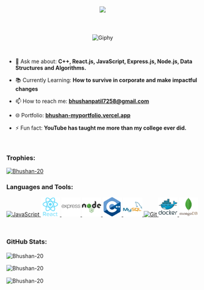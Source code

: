 <h1 align="center">
  <a href="https://git.io/typing-svg">
    <img src="https://readme-typing-svg.herokuapp.com/?lines=Hello,+There!+👋;This+is+Bhushan...;Nice+to+meet+you!&center=true&size=30">
  </a>
</h1>
<br>
<p align="center">
 <img src="https://github.com/Bhushan-20/Bhushan-20/blob/main/github_banner.png" alt="Giphy" width="700px" height="300px" >
</p>

<br>

- 💬 Ask me about: **C++, React.js, JavaScript, Express.js, Node.js, Data Structures and Algorithms.**

- 📚 Currently Learning: **How to survive in corporate and make impactful changes**

- 📫 How to reach me: **bhushanpatil7258@gmail.com**

- 🌐 Portfolio: **[bhushan-myportfolio.vercel.app](https://bhushan-myportfolio.vercel.app/)**

- ⚡ Fun fact: **YouTube has taught me more than my college ever did.**

<br>
<h3 align="left">Trophies:</h3>
<p align="left"> <a href="https://github.com/ryo-ma/github-profile-trophy" ><img src="https://github-profile-trophy.vercel.app/?username=Bhushan-20&row=1&column=3&margin-w=15&margin-h=15" alt="Bhushan-20" /></a> </p>

<h3 align="left">Languages and Tools:</h3>
<p align="left"> 
  <a href="https://www.javascript.com/" target="_blank" rel="noreferrer"> 
    <img src="https://upload.wikimedia.org/wikipedia/commons/thumb/9/99/Unofficial_JavaScript_logo_2.svg/768px-Unofficial_JavaScript_logo_2.svg.png?20141107110902" alt="JavaScript" width="50" height="50"/> 
  </a> 
  <a href="https://react.dev/" target="_blank" rel="noreferrer"> 
    <img src="https://raw.githubusercontent.com/devicons/devicon/master/icons/react/react-original-wordmark.svg" alt="React.js" width="50" height="50"/>
  </a> 
  <a href="https://expressjs.com/" target="_blank" rel="noreferrer"> 
    <img src="https://raw.githubusercontent.com/devicons/devicon/master/icons/express/express-original-wordmark.svg" alt="Express.js" width="50" height="50"/> 
  </a> 
  <a href="https://nodejs.org/" target="_blank" rel="noreferrer"> 
    <img src="https://raw.githubusercontent.com/devicons/devicon/master/icons/nodejs/nodejs-original-wordmark.svg" alt="Node.js" width="50" height="50"/> 
  </a> 
  <a href="https://www.cplusplus.com/" target="_blank" rel="noreferrer"> 
    <img src="https://raw.githubusercontent.com/devicons/devicon/master/icons/cplusplus/cplusplus-original.svg" alt="C++" width="50" height="50"/> 
  </a> 
  <a href="https://www.mysql.com/" target="_blank" rel="noreferrer"> 
    <img src="https://raw.githubusercontent.com/devicons/devicon/master/icons/mysql/mysql-original-wordmark.svg" alt="MySQL" width="50" height="50"/> 
  </a> 
  <a href="https://git-scm.com/" target="_blank" rel="noreferrer"> 
    <img src="https://www.vectorlogo.zone/logos/git-scm/git-scm-icon.svg" alt="Git" width="50" height="50"/> 
  </a> 
  <a href="https://www.docker.com/" target="_blank" rel="noreferrer"> 
    <img src="https://raw.githubusercontent.com/devicons/devicon/master/icons/docker/docker-original-wordmark.svg" alt="Docker" width="50" height="50"/> 
  </a>
  <a href="https://www.mongodb.com/" target="_blank" rel="noreferrer"> 
    <img src="https://raw.githubusercontent.com/devicons/devicon/master/icons/mongodb/mongodb-original-wordmark.svg" alt="MongoDB" width="50" height="50"/>
  </a> 
</p>

<br>
 
<h3 align="left">GitHub Stats:</h3>
<p><img align="center" src="https://github-readme-stats.vercel.app/api/top-langs?username=Bhushan-20&show_icons=true&locale=en&layout=compact" alt="Bhushan-20" /></p>

<p><img align="center" src="https://github-readme-stats.vercel.app/api?username=Bhushan-20&show_icons=true&locale=en" alt="Bhushan-20" /></p>

<p><img align="center" src="https://github-readme-streak-stats.herokuapp.com/?user=Bhushan-20&" alt="Bhushan-20" /></p>
